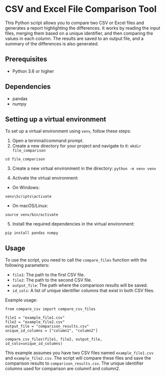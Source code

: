 # CSV and Excel File Comparison Tool

This Python script allows you to compare two CSV or Excel files and generates a report highlighting the differences. It works by reading the input files, merging them based on a unique identifier, and then comparing the values in each column. The results are saved to an output file, and a summary of the differences is also generated.

## Prerequisites

- Python 3.6 or higher

## Dependencies

- pandas
- numpy

## Setting up a virtual environment

To set up a virtual environment using `venv`, follow these steps:

1. Open a terminal/command prompt.
2. Create a new directory for your project and navigate to it:
   `mkdir file_comparison`

`cd file_comparison`

3. Create a new virtual environment in the directory:
   `python -m venv venv`

4. Activate the virtual environment:

- On Windows:

`venv\Scripts\activate`

- On macOS/Linux:

`source venv/bin/activate`

5. Install the required dependencies in the virtual environment:

`pip install pandas numpy`

## Usage

To use the script, you need to call the `compare_files` function with the following parameters:

- `file1`: The path to the first CSV file.
- `file2`: The path to the second CSV file.
- `output_file`: The path where the comparison results will be saved.
- `id_cols`: A list of unique identifier columns that exist in both CSV files.

Example usage:

```
from compare_csv import compare_csv_files

file1 = "example_file1.csv"
file2 = "example_file2.csv"
output_file = "comparison_results.csv"
unique_id_columns = ["column1", "column2"]

compare_csv_files(file1, file2, output_file, id_cols=unique_id_columns)
```

This example assumes you have two CSV files named `example_file1.csv` and `example_file2.csv`. The script will compare these files and save the comparison results to `comparison_results.csv`. The unique identifier columns used for comparison are column1 and column2.
